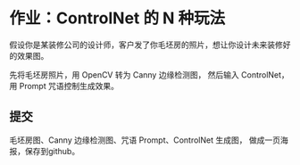 # 作业：ControlNet 的 N 种玩法

假设你是某装修公司的设计师，客户发了你毛坯房的照片，想让你设计未来装修好的效果图。

先将毛坯房照片，用 OpenCV 转为 Canny 边缘检测图，
然后输入 ControlNet，用 Prompt 咒语控制生成效果。

## 提交
毛坯房图、Canny 边缘检测图、咒语 Prompt、ControlNet 生成图，
做成一页海报，保存到github。